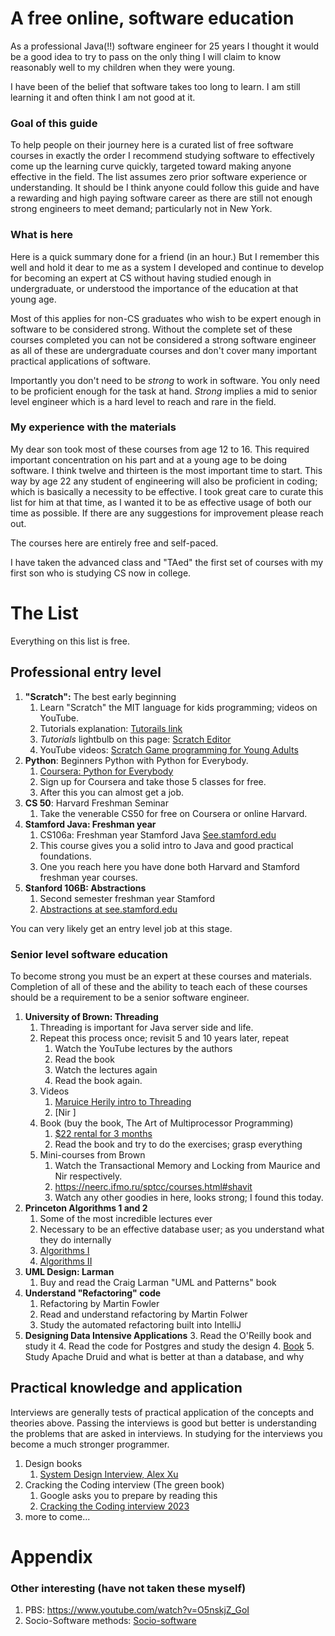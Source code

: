 # A free online, software education

As a professional Java(!!) software engineer for 25 years
I thought it would be a good idea to try to pass on
the only thing I will claim to know reasonably well 
to my children when they were young.

I have been of the belief that software takes too long to learn.
I am still learning it and often think I am not good at it.

### Goal of this guide

To help people on their journey here is a curated list of free software
courses in exactly the order I recommend studying software to effectively come up
the learning curve quickly, targeted toward making anyone effective in the field.
The list assumes zero prior software experience or understanding.  It should be
I think anyone could follow this guide and have a rewarding and high
paying software career as there are still not enough strong engineers
to meet demand; particularly not in New York.

### What is here

Here is a quick summary done for a friend (in an hour.)
But I remember this well and hold it dear to me as a system
I developed and continue to develop for becoming an expert
at CS without having studied enough in undergraduate, or
understood the importance of the education at that young age.

Most of this 
applies for non-CS graduates who wish to be expert
enough in software to be considered strong.  Without
the complete set of these courses completed you can not
be considered a strong software engineer as all of 
these are undergraduate courses and don't cover 
many important practical applications of software.

Importantly you don't need to be *strong* to work in software.
You only need to be proficient enough for the task at hand.
*Strong* implies a mid to senior level engineer which is
a hard level to reach and rare in the field.

### My experience with the materials

My dear son took most of these courses from age 12 to 16.
This required important concentration on his part and
at a young age to be doing software.  I think twelve
and thirteen is the most important time to start.  This way
by age 22 any student of engineering will also be proficient
in coding; which is basically a necessity to be effective.
I took great care to curate this list for him at that time,
as I wanted it to be as effective usage of both our time as possible.
If there are any suggestions for improvement please reach out.

The courses here are entirely free and self-paced.

I have taken the advanced class and "TAed" the first 
set of courses with my first son who is studying CS now
in college.

# The List

Everything on this list is free.

## Professional entry level

1. **"Scratch":**  The best early beginning
   1.  Learn "Scratch" the MIT language for kids programming; videos on YouTube.
   1.  Tutorials explanation:  [Tutorails link](https://sip.scratch.mit.edu/tutorials/)
   1.  *Tutorials* lightbulb on this page:  [Scratch Editor](https://scratch.mit.edu/projects/editor/?tutorial=getStarted)
   2. YouTube videos:  [Scratch Game programming for Young Adults](https://www.youtube.com/playlist?list=PL0-84-yl1fUlLJvyC1s5L8rs5ECn3lPx4)
1. **Python**:  Beginners Python with Python for Everybody.
   1. [Coursera: Python for Everybody](https://www.coursera.org/specializations/python)
   1. Sign up for Coursera and take those 5 classes for free.
   1. After this you can almost get a job.
1. **CS 50**:  Harvard Freshman Seminar
   1. Take the venerable CS50 for free on Coursera or online Harvard.
1. **Stamford Java:  Freshman year**
   1. CS106a: Freshman year Stamford Java [See.stamford.edu](https://see.stanford.edu/Course/CS106A)
   1. This course gives you a solid intro to Java and good practical foundations.
   1. One you reach here you have done both Harvard and Stamford freshman year courses.
1. **Stanford 106B:  Abstractions**
   1. Second semester freshman year Stamford
   1. [Abstractions at see.stamford.edu](https://see.stanford.edu/Course/CS106B)

You can very likely get an entry level job at this stage.

### Senior level software education

To become strong you must be an expert at these courses 
and materials.  Completion of all of these and
the ability to teach each of these courses should
be a requirement to be a senior software engineer.

1. **University of Brown: Threading**
   1. Threading is important for Java server side and life.
   1. Repeat this process once; revisit 5 and 10 years later, repeat
      1. Watch the YouTube lectures by the authors
      1. Read the book
      1. Watch the lectures again
      1. Read the book again.
   1. Videos
      1. [Maruice Herily intro to Threading](https://www.youtube.com/watch?v=ZkUrl8BZHjk)
      1. [Nir ]
   1. Book (buy the book, The Art of Multiprocessor Programming)
      1.  [$22 rental for 3 months](https://www.amazon.com/Art-Multiprocessor-Programming-Maurice-Herlihy-ebook/dp/B08HQ7XNLD) 
      1. Read the book and try to do the exercises; grasp everything
   1. Mini-courses from Brown
      1. Watch the Transactional Memory and Locking from Maurice and Nir respectively.
      1. https://neerc.ifmo.ru/sptcc/courses.html#shavit
      2. Watch any other goodies in here, looks strong; I found this today.
1. **Princeton Algorithms 1 and 2**
   1.  Some of the most incredible lectures ever
   1.  Necessary to be an effective database user; as you understand what they do internally
   1.  [Algorithms I](https://www.coursera.org/learn/algorithms-part1)
   1.  [Algorithms II](https://www.coursera.org/learn/algorithms-part2)
1. **UML Design: Larman**
   1. Buy and read the Craig Larman "UML and Patterns" book 
2. **Understand "Refactoring" code**
   1. Refactoring by Martin Fowler
   1. Read and understand refactoring by Martin Folwer
   1. Study the automated refactoring built into IntelliJ
2. **Designing Data Intensive Applications**
   3. Read the O'Reilly book and study it
   4. Read the code for Postgres and study the design
   4. [Book](https://www.oreilly.com/library/view/designing-data-intensive-applications/9781491903063/)
   5. Study Apache Druid and what is better at than a database, and why

## Practical knowledge and application

Interviews are generally tests of practical application of
the concepts and theories above.  Passing the interviews
is good but better is understanding the problems that
are asked in interviews.  In studying for the interviews
you become a much stronger programmer.  

1. Design books
   1. [System Design Interview, Alex Xu](https://www.amazon.com/System-Design-Interview-insiders-Second/dp/B08CMF2CQF/ref=asc_df_B08CMF2CQF?tag=bngsmtphsnus-20&linkCode=df0&hvadid=80264466333902&hvnetw=s&hvqmt=e&hvbmt=be&hvdev=c&hvlocint=&hvlocphy=&hvtargid=pla-4583863992756982&psc=1) 
1. Cracking the Coding interview (The green book)
   1.  Google asks you to prepare by reading this
   2. [Cracking the Coding interview 2023](https://www.amazon.com/Cracking-Coding-Interview-Programming-Questions/dp/0984782850/ref=sr_1_1?crid=31B1QW754T1QF&keywords=cracking+the+coding+interview+2023&qid=1695002824&s=books&sprefix=cracking+the+%2Cstripbooks%2C120&sr=1-1)
1. more to come...

# Appendix

### Other interesting (have not taken these myself)

1.  PBS:  https://www.youtube.com/watch?v=O5nskjZ_GoI
2.  Socio-Software methods:  [Socio-software](https://www.amazon.com/Architecture-Modernization-Socio-technical-alignment-structure/dp/1633438155/ref=sr_1_30?crid=1NKB20LONGQ4Z&keywords=domain+driven+design&qid=1695003284&s=books&sprefix=domain+driven+%2Cstripbooks%2C600&sr=1-30)
